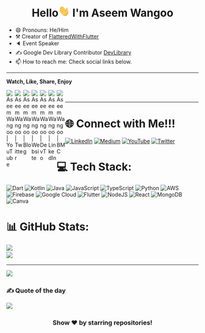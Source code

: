 <h1 align="center"> Hello<img src="https://github.com/AseemWangoo/AseemWangoo/blob/master/wave.gif" 
         alt="Waving hand animated gif"
         height="30"
         width="30" /> I'm Aseem Wangoo</h1>

- 😄 Pronouns: He/Him
- ⚒️ Creator of [FlatteredWithFlutter](https://flatteredwithflutter.com/)
- 🔈 Event Speaker
- ✍️ Google Dev Library Contributor [DevLibrary](https://devlibrary.withgoogle.com/authors/aseemwangoo)
- 📫 How to reach me: Check social links below.

---

**Watch, Like, Share, Enjoy**

[<img align="left" alt="Aseem Wangoo | YouTube" width="22px" src="https://www.logo.wine/a/logo/YouTube/YouTube-Icon-Full-Color-Logo.wine.svg" />][youtube]
[<img align="left" alt="Aseem Wangoo | Twitter" width="22px" src="https://www.logo.wine/a/logo/Twitter/Twitter-Logo.wine.svg" />][twitter]
[<img align="left" alt="Aseem Wangoo | Blog" width="22px" src="https://www.svgrepo.com/show/122889/medium.svg" />][blog]
[<img align="left" alt="Aseem Wangoo | Website" width="22px" src="https://www.svgrepo.com/show/331785/website-generic.svg" />][website]
[<img align="left" alt="Aseem Wangoo | DevTo" width="22px" src="https://www.vectorlogo.zone/logos/devto/devto-icon.svg" />][devto]
[<img align="left" alt="Aseem Wangoo | LinkedIn" width="22px" src="https://www.svgrepo.com/show/134579/linkedin.svg" />][linkedin]
[<img align="left" alt="Aseem Wangoo | BMC" width="22px" src="https://www.svgrepo.com/show/56789/buy.svg" />][bmc]
<br>

---

# 🌐 Connect with Me!!!
[![LinkedIn](https://img.shields.io/badge/LinkedIn-0077B5?style=for-the-badge&logo=linkedin&logoColor=white)][linkedin] [![Medium](https://img.shields.io/badge/Medium-12100E?style=for-the-badge&logo=medium&logoColor=white)][blog] [![YouTube](https://img.shields.io/badge/YouTube-FF0000?style=for-the-badge&logo=youtube&logoColor=white)][youtube] [![Twitter](https://img.shields.io/twitter/follow/aseemwangoo?logo=Twitter&style=for-the-badge)][twitter]

# 💻 Tech Stack:
![Dart](https://img.shields.io/badge/dart-%230175C2.svg?style=for-the-badge&logo=dart&logoColor=white) ![Kotlin](https://img.shields.io/badge/kotlin-%230095D5.svg?style=for-the-badge&logo=kotlin&logoColor=white) ![Java](https://img.shields.io/badge/java-%23ED8B00.svg?style=for-the-badge&logo=java&logoColor=white) ![JavaScript](https://img.shields.io/badge/javascript-%23323330.svg?style=for-the-badge&logo=javascript&logoColor=%23F7DF1E) ![TypeScript](https://img.shields.io/badge/typescript-%23007ACC.svg?style=for-the-badge&logo=typescript&logoColor=white) ![Python](https://img.shields.io/badge/python-3670A0?style=for-the-badge&logo=python&logoColor=ffdd54) ![AWS](https://img.shields.io/badge/AWS-%23FF9900.svg?style=for-the-badge&logo=amazon-aws&logoColor=white) ![Firebase](https://img.shields.io/badge/firebase-%23039BE5.svg?style=for-the-badge&logo=firebase) ![Google Cloud](https://img.shields.io/badge/Google%20Cloud-%234285F4.svg?style=for-the-badge&logo=google-cloud&logoColor=white) ![Flutter](https://img.shields.io/badge/Flutter-%2302569B.svg?style=for-the-badge&logo=Flutter&logoColor=white) ![NodeJS](https://img.shields.io/badge/node.js-6DA55F?style=for-the-badge&logo=node.js&logoColor=white) ![React](https://img.shields.io/badge/react-%2320232a.svg?style=for-the-badge&logo=react&logoColor=%2361DAFB) ![MongoDB](https://img.shields.io/badge/MongoDB-%234ea94b.svg?style=for-the-badge&logo=mongodb&logoColor=white) ![Canva](https://img.shields.io/badge/Canva-%2300C4CC.svg?style=for-the-badge&logo=Canva&logoColor=white)


# 📊 GitHub Stats:
![](https://github-readme-stats.vercel.app/api?username=aseemwangoo&theme=blue-green&hide_border=false&include_all_commits=false&count_private=false)<br/>
![](https://github-readme-stats.vercel.app/api/top-langs/?username=aseemwangoo&theme=blue-green&hide_border=false&include_all_commits=false&count_private=false&layout=compact)

---
[![](https://visitcount.itsvg.in/api?id=aseemwangoo&label=Profile%20Views&color=1&icon=0&pretty=false)](https://visitcount.itsvg.in)

[youtube]: https://youtube.com/aseemwangoo
[twitter]: https://twitter.com/aseemwangoo
[blog]: https://medium.com/@aseemwangoo
[website]: https://flatteredwithflutter.com/
[devto]: https://dev.to/aseemwangoo
[bmc]: https://www.buymeacoffee.com/aseemwangoo/posts
[linkedin]: https://www.linkedin.com/in/aseemwangoo/

### ✍️ Quote of the day
![](https://quotes-github-readme.vercel.app/api?type=horizontal)


<div align="center">

### Show ❤️ by starring repositories!

</div>


